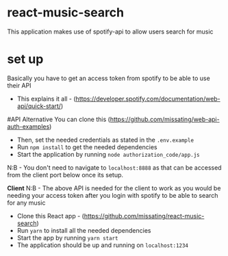 # react-music-search
This application makes use of spotify-api to allow users search for music

# set up
Basically you have to get an access token from spotify to be able to use their API
- This explains it all - (https://developer.spotify.com/documentation/web-api/quick-start/)

#API Alternative
You can clone this (https://github.com/missating/web-api-auth-examples) 
- Then, set the needed credentials as stated in the `.env.example`
- Run `npm install` to get the needed dependencies
- Start the application by running `node authorization_code/app.js`

N:B - You don't need to navigate to `localhost:8888` as that can be accessed from the client port below once its setup. 

**Client** 
N:B - The above API is needed for the client to work as you would be needing your access token after you login with spotify to be able to search for any music
- Clone this React app - (https://github.com/missating/react-music-search)
- Run `yarn` to install all the needed dependencies
- Start the app by running `yarn start`
- The application should be up and running on `localhost:1234` 

